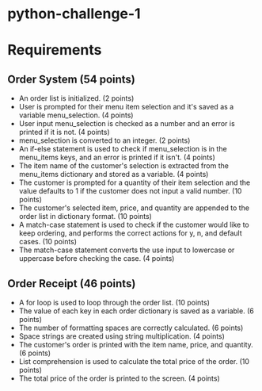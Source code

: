 # python-challenge-1

# Requirements

## Order System (54 points)

* An order list is initialized. (2 points)
* User is prompted for their menu item selection and it's saved as a variable menu_selection. (4 points)
* User input menu_selection is checked as a number and an error is printed if it is not. (4 points)
* menu_selection is converted to an integer. (2 points)
* An if-else statement is used to check if menu_selection is in the menu_items keys, and an error is printed if it isn't. (4 points)
* The item name of the customer's selection is extracted from the  menu_items dictionary and stored as a variable. (4 points)
* The customer is prompted for a quantity of their item selection and the value defaults to 1 if the customer does not input a valid number. (10 points)
* The customer's selected item, price, and quantity are appended to the order list in dictionary format. (10 points)
* A match-case statement is used to check if the customer would like to keep ordering, and performs the correct actions for y, n, and default cases. (10 points)
* The match-case statement converts the use input to lowercase or uppercase before checking the case. (4 points)

## Order Receipt (46 points)

* A for loop is used to loop through the order list. (10 points)
* The value of each key in each order dictionary is saved as a variable. (6 points)
* The number of formatting spaces are correctly calculated. (6 points)
* Space strings are created using string multiplication. (4 points)
* The customer's order is printed with the item name, price, and quantity. (6 points)
* List comprehension is used to calculate the total price of the order. (10 points)
* The total price of the order is printed to the screen. (4 points)